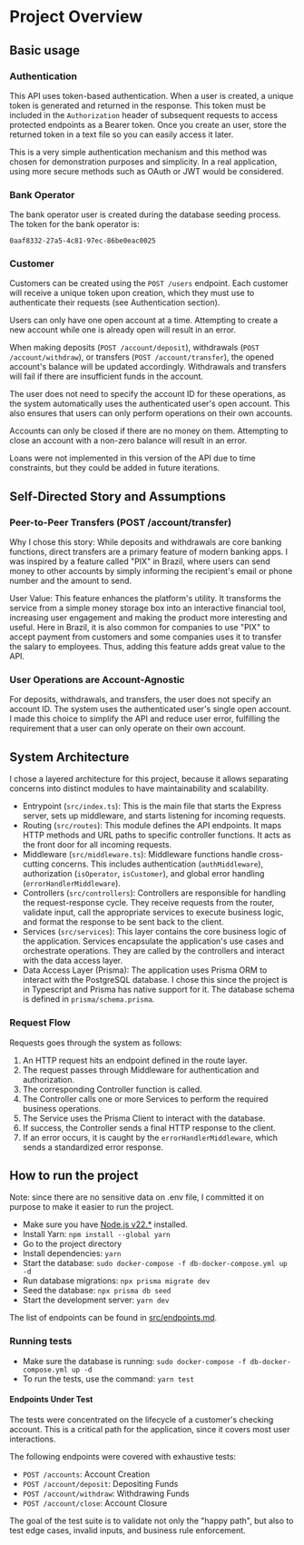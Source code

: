 # Project Overview

## Basic usage

### Authentication

This API uses token-based authentication. When a user is created, a unique token is generated and returned in the response. This token must be included in the `Authorization` header of subsequent requests to access protected endpoints as a Bearer token. Once you create an user, store the returned token in a text file so you can easily access it later.

This is a very simple authentication mechanism and this method was chosen for demonstration purposes and simplicity. In a real application, using more secure methods such as OAuth or JWT would be considered.

### Bank Operator

The bank operator user is created during the database seeding process. The token for the bank operator is:

```text
0aaf8332-27a5-4c81-97ec-86be0eac0025
```

### Customer

Customers can be created using the `POST /users` endpoint. Each customer will receive a unique token upon creation, which they must use to authenticate their requests (see Authentication section).

Users can only have one open account at a time. Attempting to create a new account while one is already open will result in an error.

When making deposits (`POST /account/deposit`), withdrawals (`POST /account/withdraw`), or transfers (`POST /account/transfer`), the opened account's balance will be updated accordingly. Withdrawals and transfers will fail if there are insufficient funds in the account.

The user does not need to specify the account ID for these operations, as the system automatically uses the authenticated user's open account. This also ensures that users can only perform operations on their own accounts.

Accounts can only be closed if there are no money on them. Attempting to close an account with a non-zero balance will result in an error.

Loans were not implemented in this version of the API due to time constraints, but they could be added in future iterations.

## Self-Directed Story and Assumptions

### Peer-to-Peer Transfers (POST /account/transfer)

Why I chose this story: While deposits and withdrawals are core banking functions, direct transfers are a primary feature of modern banking apps. I was inspired by a feature called "PIX" in Brazil, where users can send money to other accounts by simply informing the recipient's email or phone number and the amount to send.

User Value: This feature enhances the platform's utility. It transforms the service from a simple money storage box into an interactive financial tool, increasing user engagement and making the product more interesting and useful. Here in Brazil, it is also common for companies to use "PIX" to accept payment from customers and some companies uses it to transfer the salary to employees. Thus, adding this feature adds great value to the API.

### User Operations are Account-Agnostic

For deposits, withdrawals, and transfers, the user does not specify an account ID. The system uses the authenticated user's single open account. I made this choice to simplify the API and reduce user error, fulfilling the requirement that a user can only operate on their own account.

## System Architecture

I chose a layered architecture for this project, because it allows separating concerns into distinct modules to have maintainability and scalability.

- Entrypoint (`src/index.ts`): This is the main file that starts the Express server, sets up middleware, and starts listening for incoming requests.
- Routing (`src/routes`): This module defines the API endpoints. It maps HTTP methods and URL paths to specific controller functions. It acts as the front door for all incoming requests.
- Middleware (`src/middleware.ts`): Middleware functions handle cross-cutting concerns. This includes authentication (`authMiddleware`), authorization (`isOperator`, `isCustomer`), and global error handling (`errorHandlerMiddleware`).
- Controllers (`src/controllers`): Controllers are responsible for handling the request-response cycle. They receive requests from the router, validate input, call the appropriate services to execute business logic, and format the response to be sent back to the client.
- Services (`src/services`): This layer contains the core business logic of the application. Services encapsulate the application's use cases and orchestrate operations. They are called by the controllers and interact with the data access layer.
- Data Access Layer (Prisma): The application uses Prisma ORM to interact with the PostgreSQL database. I chose this since the project is in Typescript and Prisma has native support for it. The database schema is defined in `prisma/schema.prisma`.

### Request Flow

Requests goes through the system as follows:

1. An HTTP request hits an endpoint defined in the route layer.
2. The request passes through Middleware for authentication and authorization.
3. The corresponding Controller function is called.
4. The Controller calls one or more Services to perform the required business operations.
5. The Service uses the Prisma Client to interact with the database.
6. If success, the Controller sends a final HTTP response to the client.
7. If an error occurs, it is caught by the `errorHandlerMiddleware`, which sends a standardized error response.

## How to run the project

Note: since there are no sensitive data on .env file, I committed it on purpose to make it easier to run the project.

- Make sure you have [Node.js v22.*](https://nodejs.org/en/download/) installed.
- Install Yarn: `npm install --global yarn`
- Go to the project directory
- Install dependencies: `yarn`
- Start the database: `sudo docker-compose -f db-docker-compose.yml up -d`
- Run database migrations: `npx prisma migrate dev`
- Seed the database: `npx prisma db seed`
- Start the development server: `yarn dev`

The list of endpoints can be found in [src/endpoints.md](src/endpoints.md).

### Running tests

- Make sure the database is running: `sudo docker-compose -f db-docker-compose.yml up -d`
- To run the tests, use the command: `yarn test`

#### Endpoints Under Test

The tests were concentrated on the lifecycle of a customer's checking account. This is a critical path for the application, since it covers most user interactions.

The following endpoints were covered with exhaustive tests:

- `POST /accounts`: Account Creation
- `POST /account/deposit`: Depositing Funds
- `POST /account/withdraw`: Withdrawing Funds
- `POST /account/close`: Account Closure

The goal of the test suite is to validate not only the "happy path", but also to test edge cases, invalid inputs, and business rule enforcement.
